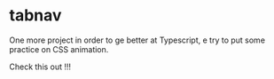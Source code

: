 # tabnav 

One more project in order to ge better at Typescript, e try to put some practice on CSS animation.

Check this out !!!


